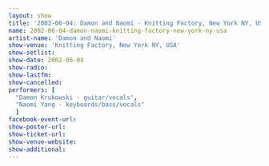 ```yaml
---
layout: show
title: '2002-06-04: Damon and Naomi - Knitting Factory, New York NY, USA'
name: 2002-06-04-damon-naomi-knitting-factory-new-york-ny-usa
artist-name: 'Damon and Naomi'
show-venue: 'Knitting Factory, New York NY, USA'
show-setlist: 
show-date: 2002-06-04
show-radio: 
show-lastfm: 
show-cancelled: 
performers: [
  "Damon Krukowski - guitar/vocals",
  "Naomi Yang - keyboards/bass/vocals"
  ]
facebook-event-url: 
show-poster-url: 
show-ticket-url: 
show-venue-website: 
show-additional: 
---
```


